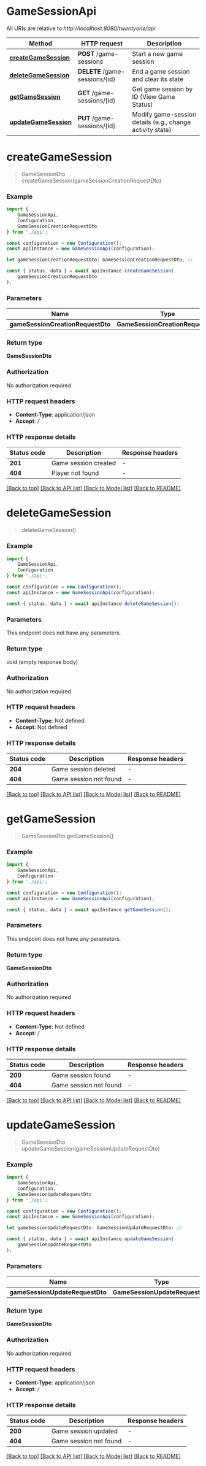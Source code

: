 # GameSessionApi

All URIs are relative to *http://localhost:8080/twentyone/api*

|Method | HTTP request | Description|
|------------- | ------------- | -------------|
|[**createGameSession**](#creategamesession) | **POST** /game-sessions | Start a new game session|
|[**deleteGameSession**](#deletegamesession) | **DELETE** /game-sessions/{id} | End a game session and clear its state|
|[**getGameSession**](#getgamesession) | **GET** /game-sessions/{id} | Get game session by ID (View Game Status)|
|[**updateGameSession**](#updategamesession) | **PUT** /game-sessions/{id} | Modify game-session details (e.g., change activity state)|

# **createGameSession**
> GameSessionDto createGameSession(gameSessionCreationRequestDto)


### Example

```typescript
import {
    GameSessionApi,
    Configuration,
    GameSessionCreationRequestDto
} from './api';

const configuration = new Configuration();
const apiInstance = new GameSessionApi(configuration);

let gameSessionCreationRequestDto: GameSessionCreationRequestDto; //

const { status, data } = await apiInstance.createGameSession(
    gameSessionCreationRequestDto
);
```

### Parameters

|Name | Type | Description  | Notes|
|------------- | ------------- | ------------- | -------------|
| **gameSessionCreationRequestDto** | **GameSessionCreationRequestDto**|  | |


### Return type

**GameSessionDto**

### Authorization

No authorization required

### HTTP request headers

 - **Content-Type**: application/json
 - **Accept**: */*


### HTTP response details
| Status code | Description | Response headers |
|-------------|-------------|------------------|
|**201** | Game session created |  -  |
|**404** | Player not found |  -  |

[[Back to top]](#) [[Back to API list]](../README.md#documentation-for-api-endpoints) [[Back to Model list]](../README.md#documentation-for-models) [[Back to README]](../README.md)

# **deleteGameSession**
> deleteGameSession()


### Example

```typescript
import {
    GameSessionApi,
    Configuration
} from './api';

const configuration = new Configuration();
const apiInstance = new GameSessionApi(configuration);

const { status, data } = await apiInstance.deleteGameSession();
```

### Parameters
This endpoint does not have any parameters.


### Return type

void (empty response body)

### Authorization

No authorization required

### HTTP request headers

 - **Content-Type**: Not defined
 - **Accept**: Not defined


### HTTP response details
| Status code | Description | Response headers |
|-------------|-------------|------------------|
|**204** | Game session deleted |  -  |
|**404** | Game session not found |  -  |

[[Back to top]](#) [[Back to API list]](../README.md#documentation-for-api-endpoints) [[Back to Model list]](../README.md#documentation-for-models) [[Back to README]](../README.md)

# **getGameSession**
> GameSessionDto getGameSession()


### Example

```typescript
import {
    GameSessionApi,
    Configuration
} from './api';

const configuration = new Configuration();
const apiInstance = new GameSessionApi(configuration);

const { status, data } = await apiInstance.getGameSession();
```

### Parameters
This endpoint does not have any parameters.


### Return type

**GameSessionDto**

### Authorization

No authorization required

### HTTP request headers

 - **Content-Type**: Not defined
 - **Accept**: */*


### HTTP response details
| Status code | Description | Response headers |
|-------------|-------------|------------------|
|**200** | Game session found |  -  |
|**404** | Game session not found |  -  |

[[Back to top]](#) [[Back to API list]](../README.md#documentation-for-api-endpoints) [[Back to Model list]](../README.md#documentation-for-models) [[Back to README]](../README.md)

# **updateGameSession**
> GameSessionDto updateGameSession(gameSessionUpdateRequestDto)


### Example

```typescript
import {
    GameSessionApi,
    Configuration,
    GameSessionUpdateRequestDto
} from './api';

const configuration = new Configuration();
const apiInstance = new GameSessionApi(configuration);

let gameSessionUpdateRequestDto: GameSessionUpdateRequestDto; //

const { status, data } = await apiInstance.updateGameSession(
    gameSessionUpdateRequestDto
);
```

### Parameters

|Name | Type | Description  | Notes|
|------------- | ------------- | ------------- | -------------|
| **gameSessionUpdateRequestDto** | **GameSessionUpdateRequestDto**|  | |


### Return type

**GameSessionDto**

### Authorization

No authorization required

### HTTP request headers

 - **Content-Type**: application/json
 - **Accept**: */*


### HTTP response details
| Status code | Description | Response headers |
|-------------|-------------|------------------|
|**200** | Game session updated |  -  |
|**404** | Game session not found |  -  |

[[Back to top]](#) [[Back to API list]](../README.md#documentation-for-api-endpoints) [[Back to Model list]](../README.md#documentation-for-models) [[Back to README]](../README.md)

